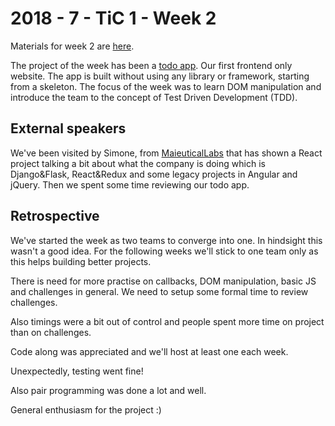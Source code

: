# 2018 - 7 - TiC 1 - Week 2

Materials for week 2 are [here](https://github.com/turnintocoders/bootcamp/blob/master/week-2/README.md).

The project of the week has been a [todo app](https://github.com/TiC-1/Week2_project_todoAPP). Our first frontend only website. The app is built without using any library or framework, starting from a skeleton. The focus of the week was to learn DOM manipulation and introduce the team to the concept of Test Driven Development (TDD).


## External speakers

We've been visited by Simone, from [MaieuticalLabs](https://maieuticallabs.it/) that has shown a React project talking a bit about what the company is doing which is Django&Flask, React&Redux and some legacy projects in Angular and jQuery. Then we spent some time reviewing our todo app.


## Retrospective

We've started the week as two teams to converge into one. In hindsight this wasn't a good idea. For the following weeks we'll stick to one team only as this helps building better projects.

There is need for more practise on callbacks, DOM manipulation, basic JS and challenges in general. We need to setup some formal time to review challenges.

Also timings were a bit out of control and people spent more time on project than on challenges.

Code along was appreciated and we'll host at least one each week.

Unexpectedly, testing went fine!

Also pair programming was done a lot and well.

General enthusiasm for the project :)

